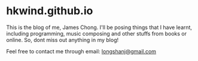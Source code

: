 # hkwind.github.io

This is the blog of me, James Chong.
I'll be posing things that I have learnt, including programming, music composing and other stuffs from books or online.
So, dont miss out anything in my blog!

Feel free to contact me through email: longshanj@gmail.com
